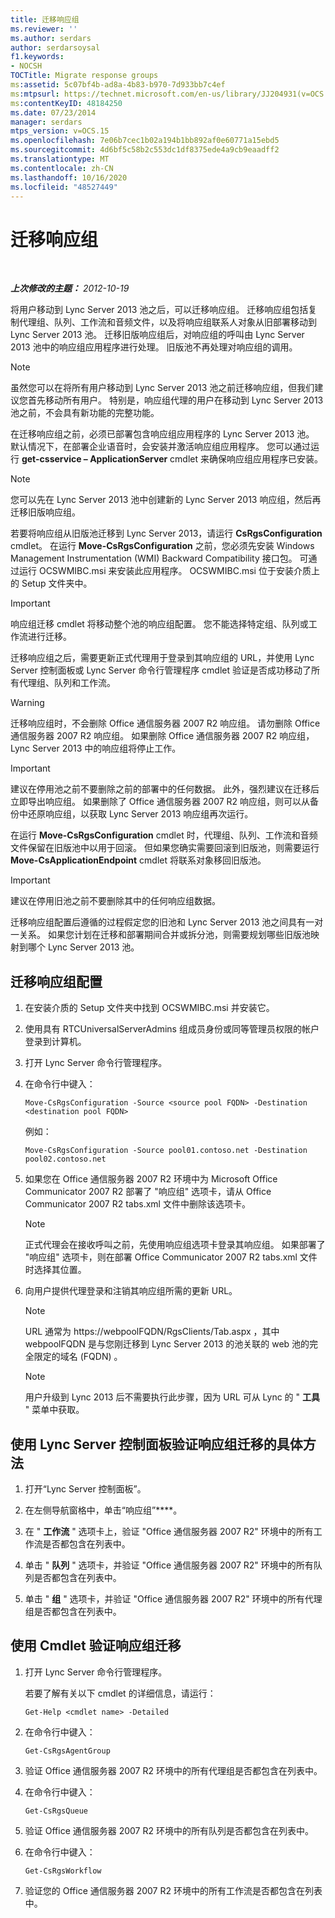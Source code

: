 ```yaml
---
title: 迁移响应组
ms.reviewer: ''
ms.author: serdars
author: serdarsoysal
f1.keywords:
- NOCSH
TOCTitle: Migrate response groups
ms:assetid: 5c07bf4b-ad8a-4b83-b970-7d933bb7c4ef
ms:mtpsurl: https://technet.microsoft.com/en-us/library/JJ204931(v=OCS.15)
ms:contentKeyID: 48184250
ms.date: 07/23/2014
manager: serdars
mtps_version: v=OCS.15
ms.openlocfilehash: 7e06b7cec1b02a194b1bb892af0e60771a15ebd5
ms.sourcegitcommit: 4d6bf5c58b2c553dc1df8375ede4a9cb9eaadff2
ms.translationtype: MT
ms.contentlocale: zh-CN
ms.lasthandoff: 10/16/2020
ms.locfileid: "48527449"
---
```

# <a name="migrate-response-groups"></a>迁移响应组

<div data-xmlns="http://www.w3.org/1999/xhtml">

<div class="topic" data-xmlns="http://www.w3.org/1999/xhtml" data-msxsl="urn:schemas-microsoft-com:xslt" data-cs="https://msdn.microsoft.com/">

<div data-asp="https://msdn2.microsoft.com/asp">



</div>

<div id="mainSection">

<div id="mainBody">

<span> </span>

_**上次修改的主题：** 2012-10-19_

将用户移动到 Lync Server 2013 池之后，可以迁移响应组。 迁移响应组包括复制代理组、队列、工作流和音频文件，以及将响应组联系人对象从旧部署移动到 Lync Server 2013 池。 迁移旧版响应组后，对响应组的呼叫由 Lync Server 2013 池中的响应组应用程序进行处理。 旧版池不再处理对响应组的调用。

<div>


> [!NOTE]  
> 虽然您可以在将所有用户移动到 Lync Server 2013 池之前迁移响应组，但我们建议您首先移动所有用户。 特别是，响应组代理的用户在移动到 Lync Server 2013 池之前，不会具有新功能的完整功能。



</div>

在迁移响应组之前，必须已部署包含响应组应用程序的 Lync Server 2013 池。 默认情况下，在部署企业语音时，会安装并激活响应组应用程序。 您可以通过运行 **get-csservice – ApplicationServer** cmdlet 来确保响应组应用程序已安装。

<div>


> [!NOTE]  
> 您可以先在 Lync Server 2013 池中创建新的 Lync Server 2013 响应组，然后再迁移旧版响应组。



</div>

若要将响应组从旧版池迁移到 Lync Server 2013，请运行 **CsRgsConfiguration** cmdlet。 在运行 **Move-CsRgsConfiguration** 之前，您必须先安装 Windows Management Instrumentation (WMI) Backward Compatibility 接口包。 可通过运行 OCSWMIBC.msi 来安装此应用程序。 OCSWMIBC.msi 位于安装介质上的 Setup 文件夹中。

<div>


> [!IMPORTANT]  
> 响应组迁移 cmdlet 将移动整个池的响应组配置。 您不能选择特定组、队列或工作流进行迁移。



</div>

迁移响应组之后，需要更新正式代理用于登录到其响应组的 URL，并使用 Lync Server 控制面板或 Lync Server 命令行管理程序 cmdlet 验证是否成功移动了所有代理组、队列和工作流。

<div>


> [!WARNING]  
> 迁移响应组时，不会删除 Office 通信服务器 2007 R2 响应组。 请勿删除 Office 通信服务器 2007 R2 响应组。 如果删除 Office 通信服务器 2007 R2 响应组，Lync Server 2013 中的响应组将停止工作。



</div>

<div>


> [!IMPORTANT]  
> 建议在停用池之前不要删除之前的部署中的任何数据。 此外，强烈建议在迁移后立即导出响应组。 如果删除了 Office 通信服务器 2007 R2 响应组，则可以从备份中还原响应组，以获取 Lync Server 2013 响应组再次运行。



</div>

在运行 **Move-CsRgsConfiguration** cmdlet 时，代理组、队列、工作流和音频文件保留在旧版池中以用于回滚。 但如果您确实需要回滚到旧版池，则需要运行 **Move-CsApplicationEndpoint** cmdlet 将联系对象移回旧版池。

<div>


> [!IMPORTANT]  
> 建议在停用旧池之前不要删除其中的任何响应组数据。



</div>

迁移响应组配置后遵循的过程假定您的旧池和 Lync Server 2013 池之间具有一对一关系。 如果您计划在迁移和部署期间合并或拆分池，则需要规划哪些旧版池映射到哪个 Lync Server 2013 池。

<div>

## <a name="to-migrate-response-group-configurations"></a>迁移响应组配置

1.  在安装介质的 Setup 文件夹中找到 OCSWMIBC.msi 并安装它。

2.  使用具有 RTCUniversalServerAdmins 组成员身份或同等管理员权限的帐户登录到计算机。

3.  打开 Lync Server 命令行管理程序。

4.  在命令行中键入：
    
        Move-CsRgsConfiguration -Source <source pool FQDN> -Destination <destination pool FQDN>
    
    例如：
    
        Move-CsRgsConfiguration -Source pool01.contoso.net -Destination pool02.contoso.net

5.  如果您在 Office 通信服务器 2007 R2 环境中为 Microsoft Office Communicator 2007 R2 部署了 "响应组" 选项卡，请从 Office Communicator 2007 R2 tabs.xml 文件中删除该选项卡。
    
    <div>
    

    > [!NOTE]  
    > 正式代理会在接收呼叫之前，先使用响应组选项卡登录其响应组。 如果部署了 "响应组" 选项卡，则在部署 Office Communicator 2007 R2 tabs.xml 文件时选择其位置。

    
    </div>

6.  向用户提供代理登录和注销其响应组所需的更新 URL。
    
    <div>
    

    > [!NOTE]  
    > URL 通常为 https://webpoolFQDN/RgsClients/Tab.aspx ，其中 webpoolFQDN 是与您刚迁移到 Lync Server 2013 的池关联的 web 池的完全限定的域名 (FQDN) 。

    
    </div>
    
    <div>
    

    > [!NOTE]  
    > 用户升级到 Lync 2013 后不需要执行此步骤，因为 URL 可从 Lync 的 " <STRONG>工具</STRONG> " 菜单中获取。

    
    </div>

</div>

<div>

## <a name="to-verify-response-group-migration-by-using-lync-server-control-panel"></a>使用 Lync Server 控制面板验证响应组迁移的具体方法

1.  打开“Lync Server 控制面板”。

2.  在左侧导航窗格中，单击“响应组”****。

3.  在 " **工作流** " 选项卡上，验证 "Office 通信服务器 2007 R2" 环境中的所有工作流是否都包含在列表中。

4.  单击 " **队列** " 选项卡，并验证 "Office 通信服务器 2007 R2" 环境中的所有队列是否都包含在列表中。

5.  单击 " **组** " 选项卡，并验证 "Office 通信服务器 2007 R2" 环境中的所有代理组是否都包含在列表中。

</div>

<div>

## <a name="to-verify-response-group-migration-by-using-cmdlets"></a>使用 Cmdlet 验证响应组迁移

1.  打开 Lync Server 命令行管理程序。
    
    若要了解有关以下 cmdlet 的详细信息，请运行：
    
        Get-Help <cmdlet name> -Detailed

2.  在命令行中键入：
    
        Get-CsRgsAgentGroup

3.  验证 Office 通信服务器 2007 R2 环境中的所有代理组是否都包含在列表中。

4.  在命令行中键入：
    
        Get-CsRgsQueue

5.  验证 Office 通信服务器 2007 R2 环境中的所有队列是否都包含在列表中。

6.  在命令行中键入：
    
        Get-CsRgsWorkflow

7.  验证您的 Office 通信服务器 2007 R2 环境中的所有工作流是否都包含在列表中。

</div>

</div>

<span> </span>

</div>

</div>

</div>

